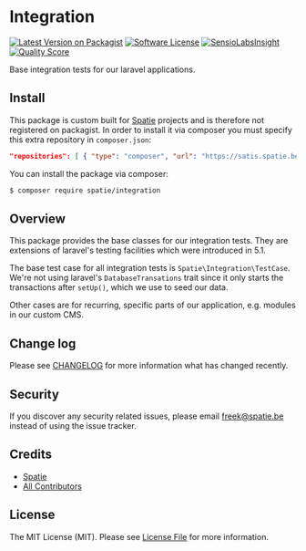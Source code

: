 # Integration

[![Latest Version on Packagist](https://img.shields.io/github/release/spatie-custom/integration.svg?style=flat-square)](https://packagist.org/packages/spatie-custom/integration)
[![Software License](https://img.shields.io/badge/license-MIT-brightgreen.svg?style=flat-square)](LICENSE.md)
[![SensioLabsInsight](https://img.shields.io/sensiolabs/i/5948fb26-9520-4423-bf3b-4e1b0e5790b0.svg?style=flat-square)](https://insight.sensiolabs.com/projects/5948fb26-9520-4423-bf3b-4e1b0e5790b0)
[![Quality Score](https://img.shields.io/scrutinizer/g/spatie-custom/integration.svg?style=flat-square)](https://scrutinizer-ci.com/g/spatie-custom/integration)

Base integration tests for our laravel applications.

## Install

This package is custom built for [Spatie](https://spatie.be) projects and is therefore not registered on packagist. 
In order to install it via composer you must specify this extra repository in `composer.json`:

```json
"repositories": [ { "type": "composer", "url": "https://satis.spatie.be/" } ]
```

You can install the package via composer:
``` bash
$ composer require spatie/integration
```

## Overview

This package provides the base classes for our integration tests. They are extensions of laravel's testing facilities which were introduced in 5.1.

The base test case for all integration tests is `Spatie\Integration\TestCase`. We're not using laravel's `DatabaseTransations` trait since it only starts the transactions after `setUp()`, which we use to seed our data.

Other cases are for recurring, specific parts of our application, e.g. modules in our custom CMS.

## Change log

Please see [CHANGELOG](CHANGELOG.md) for more information what has changed recently.

## Security

If you discover any security related issues, please email freek@spatie.be instead of using the issue tracker.

## Credits

- [Spatie](https://github.com/spatie)
- [All Contributors](../../contributors)

## License

The MIT License (MIT). Please see [License File](LICENSE.md) for more information.

